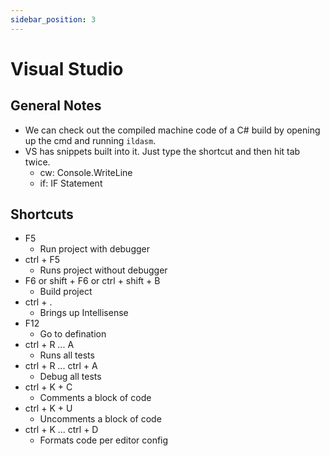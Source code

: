 ```yaml
---
sidebar_position: 3
---
```


# Visual Studio

## General Notes
- We can check out the compiled machine code of a C# build by opening up the cmd and running `ildasm`. 
- VS has snippets built into it.  Just type the shortcut and then hit tab twice.
    - cw: Console.WriteLine
    - if: IF Statement

## Shortcuts
- F5
    - Run project with debugger
- ctrl + F5
    - Runs project without debugger
- F6 or shift + F6 or ctrl + shift + B
    - Build project
- ctrl + .
    - Brings up Intellisense
- F12
    - Go to defination    
- ctrl + R ... A
    - Runs all tests
- ctrl + R ... ctrl + A
    - Debug all tests    
- ctrl + K + C
    - Comments a block of code
- ctrl + K + U
    - Uncomments a block of code
- ctrl + K ... ctrl + D
    - Formats code per editor config